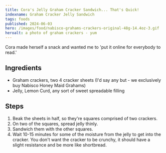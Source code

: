 ```yaml
---
title: Cora's Jelly Graham Cracker Sandwich... That's Quick!
indexname: Graham Cracker Jelly Sandwich
tags: foods
published: 2024-06-03
hero: /images/food/nabisco-grahams-crackers-original-48g-14.4oz-3.gif
heroalt: a photo of graham crackers - yum
---
```


Cora made herself a snack and wanted me to 'put it online for everybody to read.'

## Ingredients

- Graham crackers, two 4 cracker sheets (I'd say any but - we exclusively buy
    Nabisco Honey Maid Grahams)
- Jelly, Lemon Curd, any sort of sweet spreadable filling

## Steps

1. Beak the sheets in half, so they're squares comprised of two crackers.
2. On two of the squares, spread jelly thinly.
3. Sandwich them with the other squares.
4. Wait 10-15 minutes for some of the moisture from the jelly to get into the
    cracker. You don't want the cracker to be crunchy, it should have a slight
    resistance and be more like shortbread.
